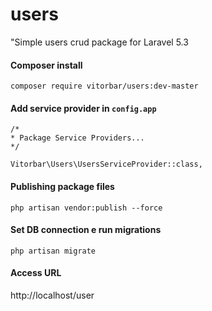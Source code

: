 # users
"Simple users crud package for Laravel 5.3

#### Composer install

```
composer require vitorbar/users:dev-master
```

#### Add service provider in ``config.app``

```
/*
* Package Service Providers...
*/

Vitorbar\Users\UsersServiceProvider::class,
```

#### Publishing package files

```
php artisan vendor:publish --force
```

#### Set DB connection e run migrations

```
php artisan migrate
```

#### Access URL

http://localhost/user